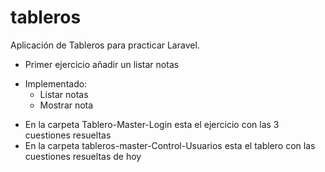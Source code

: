 # tableros
Aplicación de Tableros para practicar Laravel.

* Primer ejercicio añadir un listar notas
- Implementado:
  - Listar notas
  - Mostrar nota
* En la carpeta Tablero-Master-Login esta el ejercicio con las 3 cuestiones resueltas
* En la carpeta tableros-master-Control-Usuarios esta el tablero con las cuestiones resueltas de hoy
